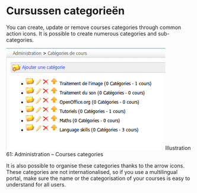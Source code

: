 # Cursussen categorieën

You can create, update or remove courses categories through common action icons. It is possible to create numerous categories and sub-categories.

![](../../.gitbook/assets/images65%20%281%29.png)Illustration 61: Administration – Courses categories

It is also possible to organise these categories thanks to the arrow icons. These categories are not internationalised, so if you use a multilingual portal, make sure the name or the categorisation of your courses is easy to understand for all users.


